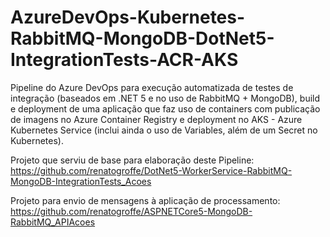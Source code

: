 # AzureDevOps-Kubernetes-RabbitMQ-MongoDB-DotNet5-IntegrationTests-ACR-AKS
Pipeline do Azure DevOps para execução automatizada de testes de integração (baseados em .NET 5 e no uso de RabbitMQ + MongoDB), build e deployment de uma aplicação que faz uso de containers com publicação de imagens no Azure Container Registry e deployment no AKS - Azure Kubernetes Service (inclui ainda o uso de Variables, além de um Secret no Kubernetes).

Projeto que serviu de base para elaboração deste Pipeline:
https://github.com/renatogroffe/DotNet5-WorkerService-RabbitMQ-MongoDB-IntegrationTests_Acoes

Projeto para envio de mensagens à aplicação de processamento:
https://github.com/renatogroffe/ASPNETCore5-MongoDB-RabbitMQ_APIAcoes